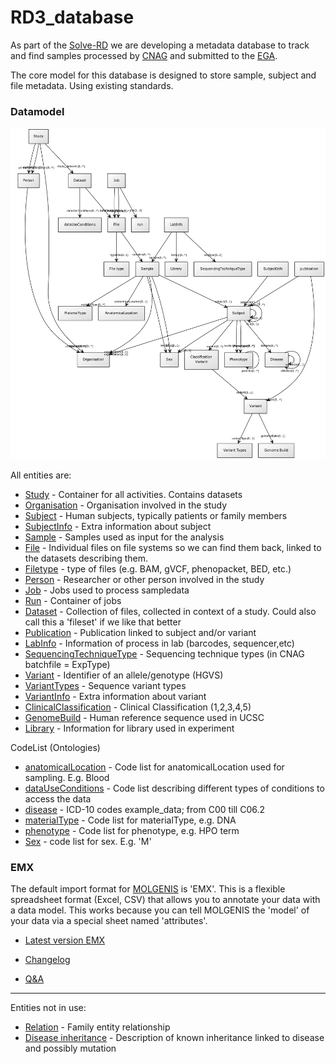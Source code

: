 # RD3_database

As part of the [Solve-RD](http://solve-rd.eu/) we are developing a metadata database to track and find samples processed by [CNAG](https://www.cnag.crg.eu/) and submitted to the [EGA](https://ega-archive.org/).

The core model for this database is designed to store sample, subject and file metadata. Using existing standards.

### Datamodel ###

![v1.1](/UML/RD3_v1.1_UML_diagram.png)

All entities are:

* [Study](/datamodel/study.md) - Container for all activities. Contains datasets
* [Organisation](/datamodel/organisation.md) - Organisation involved in the study
* [Subject](/datamodel/subject.md) - Human subjects, typically patients or family members
* [SubjectInfo](/datamodel/SubjectInfo.md) - Extra information about subject
* [Sample](/datamodel/sample.md) - Samples used as input for the analysis
* [File](/datamodel/file.md) - Individual files on file systems so we can find them back, linked to the datasets describing them.
* [Filetype](/datamodel/Filetype.md) - type of files (e.g. BAM, gVCF, phenopacket, BED, etc.)
* [Person](/datamodel/person.md) - Researcher or other person involved in the study  
* [Job](/datamodel/job.md) - Jobs used to process sampledata
* [Run](/datamodel/run.md) - Container of jobs
* [Dataset](/datamodel/dataset.md) - Collection of files, collected in context of a study. Could also call this a 'fileset' if we like that better
* [Publication](/datamodel/publication.md) - Publication linked to subject and/or variant
* [LabInfo](/datamodel/LabInfo.md) - Information of process in lab (barcodes, sequencer,etc)
* [SequencingTechniqueType](/datamodel/SequencingTechniqueType.md) -  Sequencing technique types (in CNAG batchfile = ExpType)
* [Variant](/datamodel/variant.md) - Identifier of an allele/genotype (HGVS)
* [VariantTypes](/datamodel/VariantTypes.md) - Sequence variant types
* [VariantInfo](/datamodel/VariantInfo.md) - Extra information about variant
* [ClinicalClassification](/datamodel/ClinicalClassification.md) - Clinical Classification (1,2,3,4,5)
* [GenomeBuild](/datamodel/GenomeBuild.md) - Human reference sequence used in UCSC
* [Library](/datamodel/Library.md) - Information for library used in experiment
 

CodeList (Ontologies)
* [anatomicalLocation](/datamodel/anatomicalLocation.md) - Code list for anatomicalLocation used for sampling. E.g. Blood
* [dataUseConditions](/datamodel/dataUseConditions.md) -  Code list describing different types of conditions to access the data
* [disease](/datamodel/disease.md) - ICD-10 codes example_data; from C00 till C06.2
* [materialType](/datamodel/materialType.md) - Code list for materialType, e.g. DNA
* [phenotype](/datamodel/phenotype.md) - Code list for phenotype, e.g. HPO term
* [Sex](/datamodel/sex.md) - code list for sex. E.g. 'M'

### EMX ###

The default import format for [MOLGENIS](https://www.molgenis.org/) is 'EMX'. This is a flexible spreadsheet format (Excel, CSV) that allows you to annotate your data with a data model. This works because you can tell MOLGENIS the 'model' of your data via a special sheet named 'attributes'.

* [Latest version EMX](/EMX/RD3_EMX_v1.xlsx)

* [Changelog](/datamodel/Changelog.md)
* [Q&A](/q&a.md)
---
Entities not in use:
* [Relation](/datamodel/relation.md) - Family entity relationship
* [Disease inheritance](/datamodel/diseaseInheritance.md) - Description of known inheritance linked to disease and possibly mutation

